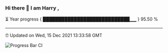 ### Hi there 👋 I am Harry , 

⏳ Year progress { ████████████████████████████▁▁ } 95.50 %

---

⏰ Updated on Wed, 15 Dec 2021 13:33:58 GMT

![Progress Bar CI](https://github.com/duykhang68/duykhang68/workflows/Progress%20Bar%20CI/badge.svg)
